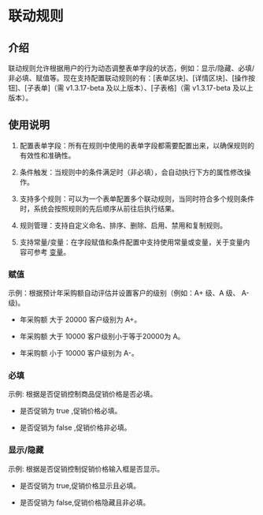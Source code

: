 # 联动规则

## 介绍

联动规则允许根据用户的行为动态调整表单字段的状态，例如：显示/隐藏、必填/非必填、赋值等。现在支持配置联动规则的有：[表单区块]、[详情区块]、[操作按钮]、[子表单]（需 v1.3.17-beta 及以上版本）、[子表格]（需 v1.3.17-beta 及以上版本）。

## 使用说明

1. 配置表单字段：所有在规则中使用的表单字段都需要配置出来，以确保规则的有效性和准确性。

2. 条件触发：当规则中的条件满足时（非必填），会自动执行下方的属性修改操作。

3. 支持多个规则：可以为一个表单配置多个联动规则，当同时符合多个规则条件时，系统会按照规则的先后顺序从前往后执行结果。

4. 规则管理：支持自定义命名、排序、删除、启用、禁用和复制规则。

5. 支持常量/变量：在字段赋值和条件配置中支持使用常量或变量，关于变量内容可参考 [变量](/handbook/ui/variables)。

### 赋值

示例：根据预计年采购额自动评估并设置客户的级别（例如：A+ 级、A 级、 A- 级)。

- 年采购额 大于 20000 客户级别为 A+。


- 年采购额 大于 10000 客户级别小于等于20000为 A。

- 年采购额 小于 10000 客户级别为 A-。


### 必填

示例: 根据是否促销控制商品促销价格是否必填。

- 是否促销为 true ,促销价格必填。

- 是否促销为 false ,促销价格非必填。

### 显示/隐藏

示例: 根据是否促销控制促销价格输入框是否显示。

- 是否促销为 true,促销价格显示且必填。


- 是否促销为 false,促销价格隐藏且非必填。
